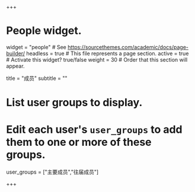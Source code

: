 +++
# People widget.
widget = "people"  # See https://sourcethemes.com/academic/docs/page-builder/
headless = true  # This file represents a page section.
active = true  # Activate this widget? true/false
weight = 30  # Order that this section will appear.

title = "成员"
subtitle = ""

# List user groups to display.
#   Edit each user's `user_groups` to add them to one or more of these groups.
user_groups = ["主要成员","往届成员"]
    
+++
